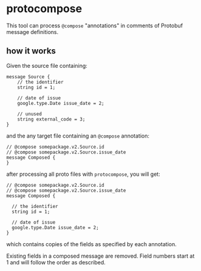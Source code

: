 # protocompose

This tool can process `@compose` "annotations" in comments of Protobuf message definitions.

## how it works

Given the source file containing:
```
message Source {
    // the identifier
    string id = 1;    

    // date of issue
    google.type.Date issue_date = 2;

    // unused
    string external_code = 3;
}
```

and the any target file containing an `@compose` annotation:

```
// @compose somepackage.v2.Source.id
// @compose somepackage.v2.Source.issue_date
message Composed {
}
```

after processing all proto files with `protocompose`, you will get:

```
// @compose somepackage.v2.Source.id
// @compose somepackage.v2.Source.issue_date
message Composed {
  
  // the identifier
  string id = 1;
  
  // date of issue
  google.type.Date issue_date = 2;
}
```
which contains copies of the fields as specified by each annotation.

Existing fields in a composed message are removed.
Field numbers start at 1 and will follow the order as described.